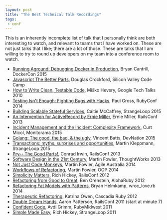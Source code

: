 ```yaml
---
layout: post
title: "The Best Technical Talk Recordings"
tags:
 - conf
---
```


This is an inherently incomplete list of talk that I personally think are both interesting to watch, and relevant to teams that I have worked on. These are not just talks that I like; there are a lot of those. These are talks that I am willing to try to round up developers on my team into a conference room to watch.

- [Running Aground: Debugging Docker in Production](https://www.youtube.com/watch?v=sYQ8j02wbCY), Bryan Cantrill, DockerCon 2015
- [Javascript The Better Parts](https://www.youtube.com/watch?v=Ji6NHEnNHcA), Douglas Crockford, Silicon Valley Code Camp
- [How to Write Clean, Testable Code](https://www.youtube.com/watch?v=XcT4yYu_TTs), Miško Hevery, Google Tech Talks 2010
- [Testing Isn't Enough: Fighting Bugs with Hacks](http://confreaks.tv/videos/rubyconf2014-testing-isn-t-enough-fighting-bugs-with-hacks), Paul Gross, RubyConf 2014
- [Building Scalable Stateful Services](https://www.youtube.com/watch?v=H0i_bXKwujQ), Caitie McCaffrey, StrangeLoop 2015
- [An Intervention for ActiveRecord by Ernie Miller](https://www.youtube.com/watch?v=yuh9COzp5vo), Ernie Miller, RailsConf 2013
- [Incident Management and the Incident Complexity Framework](https://vimeo.com/131385891), Curt Micol, Monitorama 2015
- [Golang: The good, the bad, & the ugly](https://www.youtube.com/watch?v=cMYhGNofHA4), Vincent Batts, DevNation 2015
- [Transactions: myths, surprises and opportunities](https://www.youtube.com/watch?v=5ZjhNTM8XU8), Martin Kleppmann, StrangeLoop 2015
- [Pry-- The Good Parts!](https://www.youtube.com/watch?v=jDXsEzOHb2M), Conrad Irwin, RailsConf 2013
- [Software Design in the 21st Century](https://www.youtube.com/watch?v=8kotnF6hfd8#t44m55s), Martin Fowler, ThoughtWorks 2013
- [Not Just Code Monkeys](http://www.infoq.com/presentations/healthy-social-environment), Martin Fowler, Agile Australia 2014
- [Workflows of Refactoring](https://www.youtube.com/watch?v=vqEg37e4Mkw), Martin Fowler, OOP 2014
- [Simplicity Matters](https://www.youtube.com/watch?v=rI8tNMsozo0), Rich Hickey, RailsConf 2012
- [Refactoring from Good to Great](http://confreaks.tv/videos/aloharuby2012-refactoring-from-good-to-great), Ben Orenstein, AlohaRuby 2012
- [Refactoring Fat Models with Patterns](https://www.youtube.com/watch?v=IqajIYxbPOI), Bryan Helmkamp, wroc_love.rb 2014
- [Therapeutic Refactoring](http://confreaks.tv/videos/cascadiaruby2012-therapeutic-refactoring), Katrina Owen, Cascadia Ruby 2012
- [Double Dream Hands](https://www.youtube.com/watch?v=kWOAHIpmLAI), Aaron Patterson, RailsConf 2011 (start at minute 7)
- [Confident Code](http://confreaks.tv/videos/rubymidwest2011-confident-code), Avdi Grimm, RubyMidwest 2011
- [Simple Made Easy](http://www.infoq.com/presentations/Simple-Made-Easy), Rich Hickey, StrangeLoop 2011



